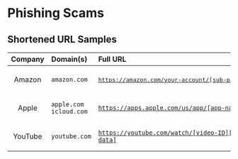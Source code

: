 

# Phishing Scams

## Shortened URL Samples

| Company   | Domain(s) | Full URL | Shortened URL |
| :---: | :--- | :--- | :--- |
| Amazon    | `amazon.com` | <pre>https://amazon.com/your-account/[sub-page(s)]/[data]</pre> | <pre><code>https://amazon.com/a/[compressed data]</code></pre> |
| Apple     | `apple.com`<br />`icloud.com` | <pre><code>https://apps.apple.com/us/app/[app-name]/[app-id]</code></pre> | <pre><code>https://apple.co/[compressed-data]</code></pre> |
| YouTube   | `youtube.com` | <pre><code>https://youtube.com/watch/[video-ID][context-data]</code></pre> | <pre><code>https://youtu.be/[video-ID][context-data]</code></pre> |

